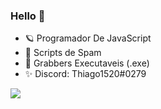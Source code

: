 ### Hello 👋
- 🪐 Programador De JavaScript
- 📌 Scripts de Spam
- 📌 Grabbers Executaveis (.exe)
- ✨ Discord: Thiago1520#0279
<img src="https://i.pinimg.com/originals/b8/a3/cd/b8a3cd1fad69ee87b4a843ca7769f49a.gif">
<!--
